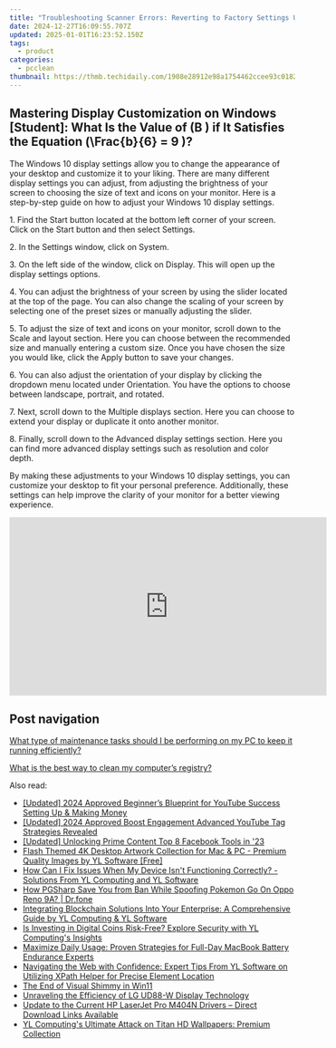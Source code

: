 ```yaml
---
title: "Troubleshooting Scanner Errors: Reverting to Factory Settings Using YL Software Techniques"
date: 2024-12-27T16:09:55.707Z
updated: 2025-01-01T16:23:52.150Z
tags:
  - product
categories:
  - pcclean
thumbnail: https://thmb.techidaily.com/1908e28912e98a1754462ccee93c018243200352c23bf996b9a2a527835e31b1.jpg
---
```


## Mastering Display Customization on Windows [Student]: What Is the Value of \(B \) if It Satisfies the Equation \(\Frac{b}{6} = 9 \)?

The Windows 10 display settings allow you to change the appearance of your desktop and customize it to your liking. There are many different display settings you can adjust, from adjusting the brightness of your screen to choosing the size of text and icons on your monitor. Here is a step-by-step guide on how to adjust your Windows 10 display settings. 

1\. Find the Start button located at the bottom left corner of your screen. Click on the Start button and then select Settings.

2\. In the Settings window, click on System.

3\. On the left side of the window, click on Display. This will open up the display settings options. 

4\. You can adjust the brightness of your screen by using the slider located at the top of the page. You can also change the scaling of your screen by selecting one of the preset sizes or manually adjusting the slider.

5\. To adjust the size of text and icons on your monitor, scroll down to the Scale and layout section. Here you can choose between the recommended size and manually entering a custom size. Once you have chosen the size you would like, click the Apply button to save your changes.

6\. You can also adjust the orientation of your display by clicking the dropdown menu located under Orientation. You have the options to choose between landscape, portrait, and rotated.

7\. Next, scroll down to the Multiple displays section. Here you can choose to extend your display or duplicate it onto another monitor.

8\. Finally, scroll down to the Advanced display settings section. Here you can find more advanced display settings such as resolution and color depth. 

By making these adjustments to your Windows 10 display settings, you can customize your desktop to fit your personal preference. Additionally, these settings can help improve the clarity of your monitor for a better viewing experience.

<!-- affiliate ads begin -->
<iframe width="560" height="315" src="https://www.youtube.com/embed/Jng92DT1n_Y?si=LvxQhsEJoymsM2iZ" title="YouTube video player" frameborder="0" allow="accelerometer; autoplay; clipboard-write; encrypted-media; gyroscope; picture-in-picture; web-share" referrerpolicy="strict-origin-when-cross-origin" allowfullscreen></iframe>
<!-- affiliate ads end -->

## Post navigation

[What type of maintenance tasks should I be performing on my PC to keep it running efficiently?](https://tools.techidaily.com/pcclean/products/)

[What is the best way to clean my computer’s registry?](https://tools.techidaily.com/pcclean/products/)

<ins class="adsbygoogle"
     style="display:block"
     data-ad-format="autorelaxed"
     data-ad-client="ca-pub-7571918770474297"
     data-ad-slot="1223367746"></ins>

<ins class="adsbygoogle"
     style="display:block"
     data-ad-client="ca-pub-7571918770474297"
     data-ad-slot="8358498916"
     data-ad-format="auto"
     data-full-width-responsive="true"></ins>

<span class="atpl-alsoreadstyle">Also read:</span>
<div><ul>
<li><a href="https://facebook-video-footage.techidaily.com/updated-2024-approved-beginners-blueprint-for-youtube-success-setting-up-and-making-money/"><u>[Updated] 2024 Approved Beginner’s Blueprint for YouTube Success Setting Up & Making Money</u></a></li>
<li><a href="https://facebook-video-footage.techidaily.com/updated-2024-approved-boost-engagement-advanced-youtube-tag-strategies-revealed/"><u>[Updated] 2024 Approved Boost Engagement Advanced YouTube Tag Strategies Revealed</u></a></li>
<li><a href="https://facebook-video-files.techidaily.com/updated-unlocking-prime-content-top-8-facebook-tools-in-23/"><u>[Updated] Unlocking Prime Content Top 8 Facebook Tools in '23</u></a></li>
<li><a href="https://discover-best.techidaily.com/flash-themed-4k-desktop-artwork-collection-for-mac-and-pc-premium-quality-images-by-yl-software-free/"><u>Flash Themed 4K Desktop Artwork Collection for Mac & PC - Premium Quality Images by YL Software [Free]</u></a></li>
<li><a href="https://discover-best.techidaily.com/how-can-i-fix-issues-when-my-device-isnt-functioning-correctly-solutions-from-yl-computing-and-yl-software/"><u>How Can I Fix Issues When My Device Isn't Functioning Correctly? - Solutions From YL Computing and YL Software</u></a></li>
<li><a href="https://android-pokemon-go.techidaily.com/how-pgsharp-save-you-from-ban-while-spoofing-pokemon-go-on-oppo-reno-9a-drfone-by-drfone-virtual-android/"><u>How PGSharp Save You from Ban While Spoofing Pokemon Go On Oppo Reno 9A? | Dr.fone</u></a></li>
<li><a href="https://discover-best.techidaily.com/integrating-blockchain-solutions-into-your-enterprise-a-comprehensive-guide-by-yl-computing-and-yl-software/"><u>Integrating Blockchain Solutions Into Your Enterprise: A Comprehensive Guide by YL Computing & YL Software</u></a></li>
<li><a href="https://discover-best.techidaily.com/is-investing-in-digital-coins-risk-free-explore-security-with-yl-computings-insights/"><u>Is Investing in Digital Coins Risk-Free? Explore Security with YL Computing's Insights</u></a></li>
<li><a href="https://hardware-tips.techidaily.com/maximize-daily-usage-proven-strategies-for-full-day-macbook-battery-endurance-experts/"><u>Maximize Daily Usage: Proven Strategies for Full-Day MacBook Battery Endurance Experts</u></a></li>
<li><a href="https://discover-best.techidaily.com/navigating-the-web-with-confidence-expert-tips-from-yl-software-on-utilizing-xpath-helper-for-precise-element-location/"><u>Navigating the Web with Confidence: Expert Tips From YL Software on Utilizing XPath Helper for Precise Element Location</u></a></li>
<li><a href="https://graphic-issues.techidaily.com/the-end-of-visual-shimmy-in-win11/"><u>The End of Visual Shimmy in Win11</u></a></li>
<li><a href="https://extra-hints.techidaily.com/unraveling-the-efficiency-of-lg-ud88-w-display-technology/"><u>Unraveling the Efficiency of LG UD88-W Display Technology</u></a></li>
<li><a href="https://win-amazing.techidaily.com/1722977048002-update-to-the-current-hp-laserjet-pro-m404n-drivers-direct-download-links-available/"><u>Update to the Current HP LaserJet Pro M404N Drivers – Direct Download Links Available</u></a></li>
<li><a href="https://discover-best.techidaily.com/yl-computings-ultimate-attack-on-titan-hd-wallpapers-premium-collection/"><u>YL Computing's Ultimate Attack on Titan HD Wallpapers: Premium Collection</u></a></li>
</ul></div>

